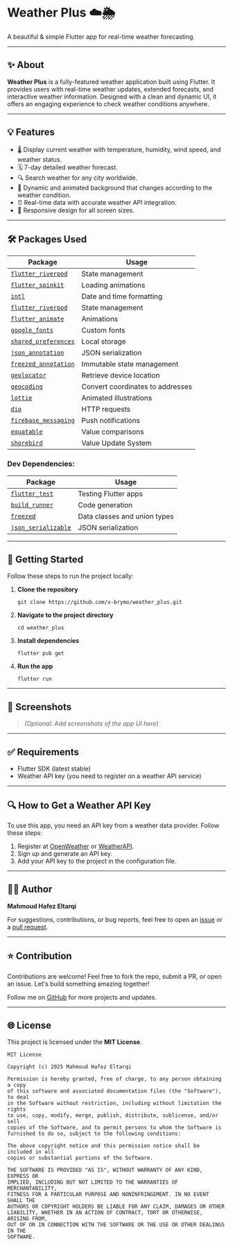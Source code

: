 # Weather Plus ☁️🌦️

A beautiful & simple Flutter app for real-time weather forecasting.

---

## ✨ About

**Weather Plus** is a fully-featured weather application built using Flutter. It provides users with real-time weather updates, extended forecasts, and interactive weather information. Designed with a clean and dynamic UI, it offers an engaging experience to check weather conditions anywhere.

---

## 💡 Features

- 🌡️ Display current weather with temperature, humidity, wind speed, and weather status.
- 🗓️ 7-day detailed weather forecast.
- 🔍 Search weather for any city worldwide.
- 🎨 Dynamic and animated background that changes according to the weather condition.
- ⏰ Real-time data with accurate weather API integration.
- 📱 Responsive design for all screen sizes.

---

## 🛠 Packages Used

| Package | Usage |
|---------|--------|
| [`flutter_riverpod`](https://pub.dev/packages/flutter_riverpod) | State management |
| [`flutter_spinkit`](https://pub.dev/packages/flutter_spinkit) | Loading animations |
| [`intl`](https://pub.dev/packages/intl) | Date and time formatting |
| [`flutter_riverpod`](https://pub.dev/packages/flutter_riverpod) | State management |
| [`flutter_animate`](https://pub.dev/packages/flutter_animate) | Animations |
| [`google_fonts`](https://pub.dev/packages/google_fonts) | Custom fonts |
| [`shared_preferences`](https://pub.dev/packages/shared_preferences) | Local storage |
| [`json_annotation`](https://pub.dev/packages/json_annotation) | JSON serialization |
| [`freezed_annotation`](https://pub.dev/packages/freezed_annotation) | Immutable state management |
| [`geolocator`](https://pub.dev/packages/geolocator) | Retrieve device location |
| [`geocoding`](https://pub.dev/packages/geocoding) | Convert coordinates to addresses |
| [`lottie`](https://pub.dev/packages/lottie) | Animated illustrations |
| [`dio`](https://pub.dev/packages/dio) | HTTP requests |
| [`firebase_messaging`](https://pub.dev/packages/firebase_messaging) | Push notifications |
| [`equatable`](https://pub.dev/packages/equatable) | Value comparisons |
| [`shorebird`](https://pub.dev/packages/shorebird) | Value Update System |

### Dev Dependencies:

| Package | Usage |
|---------|-------|
| [`flutter_test`](https://pub.dev/packages/flutter_test) | Testing Flutter apps |
| [`build_runner`](https://pub.dev/packages/build_runner) | Code generation |
| [`freezed`](https://pub.dev/packages/freezed) | Data classes and union types |
| [`json_serializable`](https://pub.dev/packages/json_serializable) | JSON serialization |

---

## 🚀 Getting Started

Follow these steps to run the project locally:

1. **Clone the repository**

   ```shell
   git clone https://github.com/x-brymo/weather_plus.git
   ```

2. **Navigate to the project directory**

   ```shell
   cd weather_plus
   ```

3. **Install dependencies**

   ```shell
   flutter pub get
   ```

4. **Run the app**

   ```shell
   flutter run
   ```

---

## 📸 Screenshots

> *(Optional: Add screenshots of the app UI here)*

---

## ✅ Requirements

- Flutter SDK (latest stable)
- Weather API key (you need to register on a weather API service)

---

## 🔍 How to Get a Weather API Key

To use this app, you need an API key from a weather data provider. Follow these steps:

1. Register at [OpenWeather](https://openweathermap.org/) or [WeatherAPI](https://www.weatherapi.com/).
2. Sign up and generate an API key.
3. Add your API key to the project in the configuration file.

---

## 👨‍💻 Author

**Mahmoud Hafez Eltarqi**

For suggestions, contributions, or bug reports, feel free to open an [issue](https://github.com/x-brymo/weather_plus/issues) or a [pull request](https://github.com/x-brymo/weather_plus/pulls).

---

## ⭐ Contribution

Contributions are welcome! Feel free to fork the repo, submit a PR, or open an issue. Let's build something amazing together!

Follow me on [GitHub](https://github.com/x-brymo) for more projects and updates.

---

## 🌐 License

This project is licensed under the **MIT License**.

```
MIT License

Copyright (c) 2025 Mahmoud Hafez Eltarqi

Permission is hereby granted, free of charge, to any person obtaining a copy
of this software and associated documentation files (the "Software"), to deal
in the Software without restriction, including without limitation the rights
to use, copy, modify, merge, publish, distribute, sublicense, and/or sell
copies of the Software, and to permit persons to whom the Software is
furnished to do so, subject to the following conditions:

The above copyright notice and this permission notice shall be included in all
copies or substantial portions of the Software.

THE SOFTWARE IS PROVIDED "AS IS", WITHOUT WARRANTY OF ANY KIND, EXPRESS OR
IMPLIED, INCLUDING BUT NOT LIMITED TO THE WARRANTIES OF MERCHANTABILITY,
FITNESS FOR A PARTICULAR PURPOSE AND NONINFRINGEMENT. IN NO EVENT SHALL THE
AUTHORS OR COPYRIGHT HOLDERS BE LIABLE FOR ANY CLAIM, DAMAGES OR OTHER
LIABILITY, WHETHER IN AN ACTION OF CONTRACT, TORT OR OTHERWISE, ARISING FROM,
OUT OF OR IN CONNECTION WITH THE SOFTWARE OR THE USE OR OTHER DEALINGS IN THE
SOFTWARE.
```